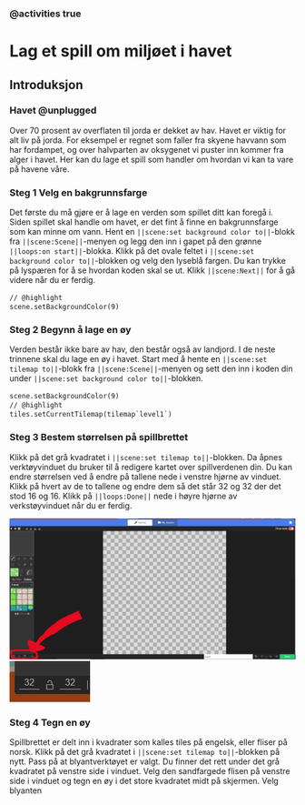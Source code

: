 ### @activities true

# Lag et spill om miljøet i havet
## Introduksjon
### Havet @unplugged
Over 70 prosent av overflaten til jorda er dekket av hav.
Havet er viktig for alt liv på jorda.
For eksempel er regnet som faller fra skyene havvann som har fordampet, og over halvparten av oksygenet vi puster inn kommer fra alger i havet.
Her kan du lage et spill som handler om hvordan vi kan ta vare på havene våre.

### Steg 1 Velg en bakgrunnsfarge
Det første du må gjøre er å lage en verden som spillet ditt kan foregå i.
Siden spillet skal handle om havet, er det fint å finne en bakgrunnsfarge som kan minne om vann.
Hent en ``||scene:set background color to||``-blokk fra ``||scene:Scene||``-menyen og legg den inn i gapet på den grønne ``||loops:on start||``-blokka.
Klikk på det ovale feltet i ``||scene:set background color to||``-blokken og velg den lyseblå fargen.
Du kan trykke på lyspæren for å se hvordan koden skal se ut.
Klikk ``||scene:Next||`` for å gå videre når du er ferdig.

```blocks
// @highlight
scene.setBackgroundColor(9)
```

### Steg 2 Begynn å lage en øy
Verden består ikke bare av hav, den består også av landjord. I de neste trinnene skal du lage en øy i havet.
Start med å hente en ``||scene:set tilemap to||``-blokk fra ``||scene:Scene||``-menyen og sett den inn i koden din under ``||scene:set background color to||``-blokken.

```blocks
scene.setBackgroundColor(9)
// @highlight
tiles.setCurrentTilemap(tilemap`level1`)
```

### Steg 3 Bestem størrelsen på spillbrettet
Klikk på det grå kvadratet i ``||scene:set tilemap to||``-blokken.
Da åpnes verktøyvinduet du bruker til å redigere kartet over spillverdenen din.
Du kan endre størrelsen ved å endre på tallene nede i venstre hjørne av vinduet.
Klikk på hvert av de to tallene og endre dem så det står 32 og 32 der det stod 16 og 16.
Klikk på ``||loops:Done||`` nede i høyre hjørne av verkstøyvinduet når du er ferdig.

![Brettstørrelse](https://raw.githubusercontent.com/InspiriaSCC/dypdykk/master/assets/Drawislandsize.jpg)
![32 x 32](https://raw.githubusercontent.com/InspiriaSCC/dypdykk/master/assets/Drawislandsize002.jpg)

### Steg 4 Tegn en øy
Spillbrettet er delt inn i kvadrater som kalles tiles på engelsk, eller fliser på norsk.
Klikk på det grå kvadratet i ``||scene:set tilemap to||``-blokken på nytt.
Pass på at blyantverktøyet er valgt. Du finner det rett under det grå kvadratet på venstre side i vinduet.
Velg den sandfargede flisen på venstre side i vinduet og tegn en øy i det store kvadratet midt på skjermen.
Velg blyanten